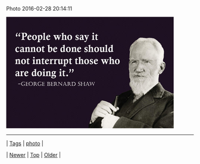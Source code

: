 <!--
title: Photo 2016-02-28 20
date: 2020-06-28T15:27:00.108Z
tags: photo
-->


Photo 2016-02-28 20:14:11

![](140166663355-0.jpg)

<!--BOTTOM-POST-NAVIGATION-->
---

| [Tags](tags.md) | [photo](tag-photo.md) |

| [Newer](140162120881.md) | [Top](index.md) | [Older](140171383688.md) |